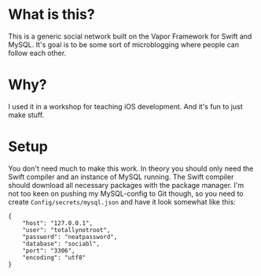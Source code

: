 # What is this?
This is a generic social network built on the Vapor Framework for Swift and MySQL. It's goal is to be some sort of microblogging where people can follow each other. 

# Why? 
I used it in a workshop for teaching iOS development. And it's fun to just make stuff.

# Setup
You don't need much to make this work. In theory you should only need the Swift compiler and an instance of MySQL running. The Swift compiler should download all necessary packages with the package manager. I'm not too keen on pushing my MySQL-config to Git though, so you need to create `Config/secrets/mysql.json` and have it look somewhat like this:
```
{
    "host": "127.0.0.1",
    "user": "totallynotroot",
    "password": "neatpassword",
    "database": "sociabl",
    "port": "3306",
    "encoding": "utf8"
}
```
